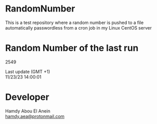 # RandomNumber    
This is a test repository where a random number is pushed to a file automatically passwordless from a cron job in my Linux CentOS server    
# Random Number of the last run   
2549
      
Last update (GMT +1)    
11/23/23 14:00:01
# Developer    
Hamdy Abou El Anein   
hamdy.aea@protonmail.com
